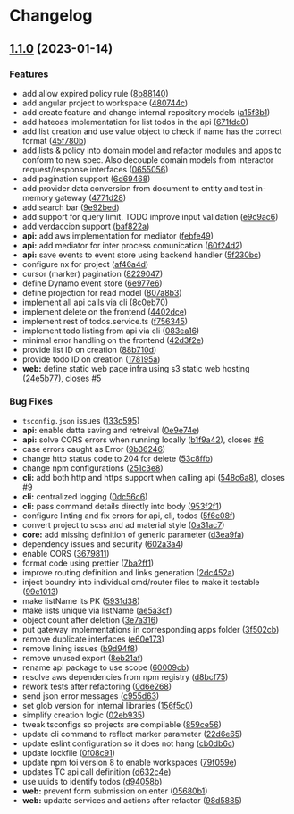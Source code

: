 # Changelog

## [1.1.0](https://github.com/alexx666/clean-arch-todos/compare/clean-arch-v1.0.0...clean-arch-v1.1.0) (2023-01-14)


### Features

* add allow expired policy rule ([8b88140](https://github.com/alexx666/clean-arch-todos/commit/8b881404e89750796adade34c29a3e57027593b3))
* add angular project to workspace ([480744c](https://github.com/alexx666/clean-arch-todos/commit/480744c5280790e8e9c47c6398cfb14807b8fbff))
* add create feature and change internal repository models ([a15f3b1](https://github.com/alexx666/clean-arch-todos/commit/a15f3b1f318e976d0d80c53188e32487a47b56b1))
* add hateoas implementation for list todos in the api ([671fdc0](https://github.com/alexx666/clean-arch-todos/commit/671fdc060411d464a97008fa84cdcf3d91da4873))
* add list creation and use value object to check if name has the correct format ([45f780b](https://github.com/alexx666/clean-arch-todos/commit/45f780bb20c4ca945e5b73273597685f56b7456e))
* add lists & policy into domain model and refactor modules and apps to conform to new spec. Also decouple domain models from interactor request/response interfaces ([0655056](https://github.com/alexx666/clean-arch-todos/commit/0655056e360a2fb1913e536b5c200fb2dc4a507b))
* add pagination support ([6d69468](https://github.com/alexx666/clean-arch-todos/commit/6d694685858d0c635e858507c07d5fce7be8c429))
* add provider data conversion from document to entity and test in-memory gateway ([4771d28](https://github.com/alexx666/clean-arch-todos/commit/4771d28c68a4d1c8eb325f9e0ef2ecafd5d2ea9d))
* add search bar ([9e92bed](https://github.com/alexx666/clean-arch-todos/commit/9e92bed179a1e72f1a2774327e7416e108201445))
* add support for query limit. TODO improve input validation ([e9c9ac6](https://github.com/alexx666/clean-arch-todos/commit/e9c9ac6ab83393dc9aa182a1d31a1ac93aaeb194))
* add verdaccion support ([baf822a](https://github.com/alexx666/clean-arch-todos/commit/baf822a32aea7cbf4b9cd0b20902b1ff8bea9989))
* **api:** add aws implementation for mediator ([febfe49](https://github.com/alexx666/clean-arch-todos/commit/febfe49053569a03e16d36d56fa3c9d77b888121))
* **api:** add mediator for inter process comunication ([60f24d2](https://github.com/alexx666/clean-arch-todos/commit/60f24d271ebb07f340908e1d21b6279dc508312b))
* **api:** save events to event store using backend handler ([5f230bc](https://github.com/alexx666/clean-arch-todos/commit/5f230bc0f3250e34b3cf7ecdf662386673ac3e66))
* configure nx for project ([af46a4d](https://github.com/alexx666/clean-arch-todos/commit/af46a4d9c0fbfefc4ae658d3eb5a98fa4af2f7f1))
* cursor (marker) pagination ([8229047](https://github.com/alexx666/clean-arch-todos/commit/82290476b100c3693c0a515666ae21002e5128a5))
* define Dynamo event store ([6e977e6](https://github.com/alexx666/clean-arch-todos/commit/6e977e64fdeb19dcb131c7b451f126f89e687496))
* define projection for read model ([807a8b3](https://github.com/alexx666/clean-arch-todos/commit/807a8b3e78778b69477920d0eb95890eb5b33fa0))
* implement all api calls via cli ([8c0eb70](https://github.com/alexx666/clean-arch-todos/commit/8c0eb70fd5d17ba3e143d8d04159aa75e4ca9a48))
* implement delete on the frontend ([4402dce](https://github.com/alexx666/clean-arch-todos/commit/4402dcefc69a541bcb2c97ad24f061bcea0f1582))
* implement rest of todos.service.ts ([f756345](https://github.com/alexx666/clean-arch-todos/commit/f7563452c9dafb524d1b0d925d99c23ae026c0b7))
* implement todo listing from api via cli ([083ea16](https://github.com/alexx666/clean-arch-todos/commit/083ea16fbc19d7cd1c16c34180e46a474edfcbf0))
* minimal error handling on the frontend ([42d3f2e](https://github.com/alexx666/clean-arch-todos/commit/42d3f2e1acd7c4a0ea1eeebed24e78046b6c1c53))
* provide list ID on creation ([88b710d](https://github.com/alexx666/clean-arch-todos/commit/88b710d6db60fe237de7bd94ee112f9fc3624a32))
* provide todo ID on creation ([178195a](https://github.com/alexx666/clean-arch-todos/commit/178195a11ecccd5e8e09c22751bb3296d9f4608b))
* **web:** define static web page infra using s3 static web hosting ([24e5b77](https://github.com/alexx666/clean-arch-todos/commit/24e5b7715c02a2a2362d35baa97632c8909965ee)), closes [#5](https://github.com/alexx666/clean-arch-todos/issues/5)


### Bug Fixes

* `tsconfig.json` issues ([133c595](https://github.com/alexx666/clean-arch-todos/commit/133c5959cc8c892aa7e97245f01cb8b10e6441a9))
* **api:** enable datta saving and retreival ([0e9e74e](https://github.com/alexx666/clean-arch-todos/commit/0e9e74eb2f2c79a82d5f178e86427be37beb0a4b))
* **api:** solve CORS errors when running locally ([b1f9a42](https://github.com/alexx666/clean-arch-todos/commit/b1f9a4234d9a52d6f43eaadf1246614637a3fa41)), closes [#6](https://github.com/alexx666/clean-arch-todos/issues/6)
* case errors caught as Error ([9b36246](https://github.com/alexx666/clean-arch-todos/commit/9b36246a37367dac24fe813b6791cc3c9762d576))
* change http status code to 204 for delete ([53c8ffb](https://github.com/alexx666/clean-arch-todos/commit/53c8ffb36e97d71ac0633ef860b520ed072054ad))
* change npm configurations ([251c3e8](https://github.com/alexx666/clean-arch-todos/commit/251c3e84506f2ecc0e0184fe9e81c7611819b02e))
* **cli:** add both http and https support when calling api ([548c6a8](https://github.com/alexx666/clean-arch-todos/commit/548c6a834320a962b23859bab78db7e0456600cc)), closes [#9](https://github.com/alexx666/clean-arch-todos/issues/9)
* **cli:** centralized logging ([0dc56c6](https://github.com/alexx666/clean-arch-todos/commit/0dc56c6e0e409966b9878dccc0853cfd169bd6bf))
* **cli:** pass command details directly into body ([953f2f1](https://github.com/alexx666/clean-arch-todos/commit/953f2f1b3cfaa9c3f8d120189e2121f9298aa97b))
* configure linting and fix errors for api, cli, todos ([5f6e08f](https://github.com/alexx666/clean-arch-todos/commit/5f6e08f13163f581daef955e53eedd21339662b3))
* convert project to scss and ad material style ([0a31ac7](https://github.com/alexx666/clean-arch-todos/commit/0a31ac71a3213ece3bb4c38e3c8408a646fe5e69))
* **core:** add missing definition of generic parameter ([d3ea9fa](https://github.com/alexx666/clean-arch-todos/commit/d3ea9faa5ce6c4e4b24721f83ab4971931357d81))
* dependency issues and security ([602a3a4](https://github.com/alexx666/clean-arch-todos/commit/602a3a47f2b98a44666f3f55e643454c8fa25fd4))
* enable CORS ([3679811](https://github.com/alexx666/clean-arch-todos/commit/367981182940e0f08ca21ff631945bde10286cc1))
* format code using prettier ([7ba2ff1](https://github.com/alexx666/clean-arch-todos/commit/7ba2ff151d99e0c08fcd4732eae4740f865fc891))
* improve routing definition and links generation ([2dc452a](https://github.com/alexx666/clean-arch-todos/commit/2dc452aebccb1718ab832c9c6b76cc786b4097b7))
* inject boundry into individual cmd/router files to make it testable ([99e1013](https://github.com/alexx666/clean-arch-todos/commit/99e1013a84e897005cb3c31826ceb7f9467df45b))
* make listName its PK ([5931d38](https://github.com/alexx666/clean-arch-todos/commit/5931d38c73b480ab3bf5e9954405cf80eeaecb47))
* make lists unique via listName ([ae5a3cf](https://github.com/alexx666/clean-arch-todos/commit/ae5a3cfb9ef9f782d486844f154ea5c1b47c64f2))
* object count after deletion ([3e7a316](https://github.com/alexx666/clean-arch-todos/commit/3e7a31650e10ee548edcef064319624c9d5db539))
* put gateway implementations in corresponding apps folder ([3f502cb](https://github.com/alexx666/clean-arch-todos/commit/3f502cbc5f5a525a55ec6e94b1a73e056f139ab2))
* remove duplicate interfaces ([e60e173](https://github.com/alexx666/clean-arch-todos/commit/e60e173d1617549d6a4f5be31567d3b81d799ed3))
* remove lining issues ([b9d94f8](https://github.com/alexx666/clean-arch-todos/commit/b9d94f8b6b9092b048322bcd277fe2e205383100))
* remove unused export ([8eb21af](https://github.com/alexx666/clean-arch-todos/commit/8eb21af6901f29f3acb683f9b1ec7cc68bd8d6c2))
* rename api package to use scope ([60009cb](https://github.com/alexx666/clean-arch-todos/commit/60009cbc0cd1d0b9fed4b850abedb318cd53ce4b))
* resolve aws dependencies from npm registry ([d8bcf75](https://github.com/alexx666/clean-arch-todos/commit/d8bcf75acc2894eab5a037c6b8f55953cf136130))
* rework tests after refactoring ([0d6e268](https://github.com/alexx666/clean-arch-todos/commit/0d6e268829da057abbcd8897a3ee0c9c59d56357))
* send json error messages ([c955d63](https://github.com/alexx666/clean-arch-todos/commit/c955d6312b8702de88c7f4d5ef50cfb0f9c7687a))
* set glob version for internal libraries ([156f5c0](https://github.com/alexx666/clean-arch-todos/commit/156f5c0fecc9a7d2d1c7390fadc324f465a16fe6))
* simplify creation logic ([02eb935](https://github.com/alexx666/clean-arch-todos/commit/02eb935df610b5337b960cce42becfe96fb3de82))
* tweak tsconfigs so projects are compilable ([859ce56](https://github.com/alexx666/clean-arch-todos/commit/859ce562b487eeaf10f5ca1c04edf34847cba23d))
* update cli command to reflect marker parameter ([22d6e65](https://github.com/alexx666/clean-arch-todos/commit/22d6e6576716696a8a41346b6d29c2a0f31305d5))
* update eslint configuration so it does not hang ([cb0db6c](https://github.com/alexx666/clean-arch-todos/commit/cb0db6c3a07ebf6dd1cb5c4887f134cea6188ebc))
* update lockfile ([0f08c91](https://github.com/alexx666/clean-arch-todos/commit/0f08c913eadc69af6acf739dfcbd5c0f2a6f734c))
* update npm toi version 8 to enable workspaces ([79f059e](https://github.com/alexx666/clean-arch-todos/commit/79f059e7be43e66479ac0c4753b2641c4221d4f9))
* updates TC api call definition ([d632c4e](https://github.com/alexx666/clean-arch-todos/commit/d632c4ea5fe8c87e97e1b809f196e1e8e261fdc5))
* use uuids to identify todos ([d94058b](https://github.com/alexx666/clean-arch-todos/commit/d94058b1fa97661b7f0f2ba753d08792e04c6e7a))
* **web:** prevent form submission on enter ([05680b1](https://github.com/alexx666/clean-arch-todos/commit/05680b1496b4889b776230d0799f80f4b2403918))
* **web:** updatte services and actions after refactor ([98d5885](https://github.com/alexx666/clean-arch-todos/commit/98d588513d027b97282f5c7b2ef9a62f6d5b0cec))

